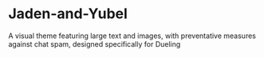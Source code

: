 # Jaden-and-Yubel
A visual theme featuring large text and images, with preventative measures against chat spam, designed specifically for Dueling

